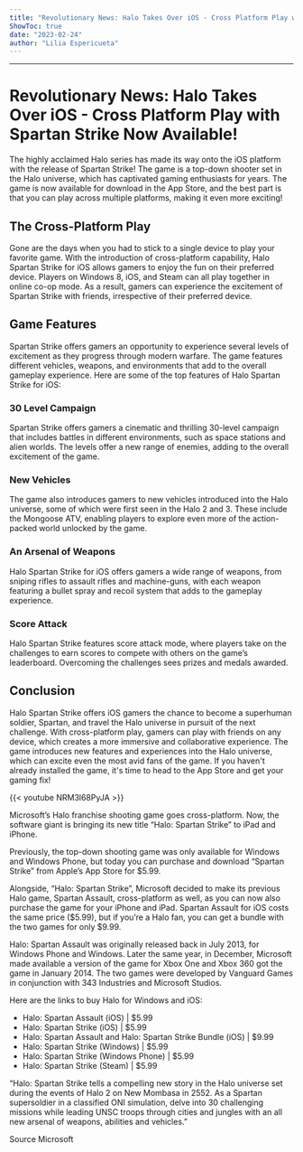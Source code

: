 ```yaml
---
title: "Revolutionary News: Halo Takes Over iOS - Cross Platform Play with Spartan Strike Now Available!"
ShowToc: true 
date: "2023-02-24"
author: "Lilia Espericueta"
---
```

*****
# Revolutionary News: Halo Takes Over iOS - Cross Platform Play with Spartan Strike Now Available!

The highly acclaimed Halo series has made its way onto the iOS platform with the release of Spartan Strike! The game is a top-down shooter set in the Halo universe, which has captivated gaming enthusiasts for years. The game is now available for download in the App Store, and the best part is that you can play across multiple platforms, making it even more exciting!

## The Cross-Platform Play

Gone are the days when you had to stick to a single device to play your favorite game. With the introduction of cross-platform capability, Halo Spartan Strike for iOS allows gamers to enjoy the fun on their preferred device. Players on Windows 8, iOS, and Steam can all play together in online co-op mode. As a result, gamers can experience the excitement of Spartan Strike with friends, irrespective of their preferred device.

## Game Features

Spartan Strike offers gamers an opportunity to experience several levels of excitement as they progress through modern warfare. The game features different vehicles, weapons, and environments that add to the overall gameplay experience. Here are some of the top features of Halo Spartan Strike for iOS:

### 30 Level Campaign

Spartan Strike offers gamers a cinematic and thrilling 30-level campaign that includes battles in different environments, such as space stations and alien worlds. The levels offer a new range of enemies, adding to the overall excitement of the game.

### New Vehicles

The game also introduces gamers to new vehicles introduced into the Halo universe, some of which were first seen in the Halo 2 and 3. These include the Mongoose ATV, enabling players to explore even more of the action-packed world unlocked by the game.

### An Arsenal of Weapons

Halo Spartan Strike for iOS offers gamers a wide range of weapons, from sniping rifles to assault rifles and machine-guns, with each weapon featuring a bullet spray and recoil system that adds to the gameplay experience.

### Score Attack

Halo Spartan Strike features score attack mode, where players take on the challenges to earn scores to compete with others on the game’s leaderboard. Overcoming the challenges sees prizes and medals awarded.

## Conclusion

Halo Spartan Strike offers iOS gamers the chance to become a superhuman soldier, Spartan, and travel the Halo universe in pursuit of the next challenge. With cross-platform play, gamers can play with friends on any device, which creates a more immersive and collaborative experience. The game introduces new features and experiences into the Halo universe, which can excite even the most avid fans of the game. If you haven't already installed the game, it's time to head to the App Store and get your gaming fix!

{{< youtube NRM3l68PyJA >}} 



Microsoft’s Halo franchise shooting game goes cross-platform. Now, the software giant is bringing its new title “Halo: Spartan Strike” to iPad and iPhone.
 
Previously, the top-down shooting game was only available for Windows and Windows Phone, but today you can purchase and download “Spartan Strike” from Apple’s App Store for $5.99.
 
Alongside, “Halo: Spartan Strike”, Microsoft decided to make its previous Halo game, Spartan Assault, cross-platform as well, as you can now also purchase the game for your iPhone and iPad. Spartan Assault for iOS costs the same price ($5.99), but if you’re a Halo fan, you can get a bundle with the two games for only $9.99.
 

 
Halo: Spartan Assault was originally released back in July 2013, for Windows Phone and Windows. Later the same year, in December, Microsoft made available a version of the game for Xbox One and Xbox 360 got the game in January 2014. The two games were developed by Vanguard Games in conjunction with 343 Industries and Microsoft Studios.
 
Here are the links to buy Halo for Windows and iOS:
 
- Halo: Spartan Assault (iOS) | $5.99
 - Halo: Spartan Strike (iOS) | $5.99
 - Halo: Spartan Assault and Halo: Spartan Strike Bundle (iOS) | $9.99
 - Halo: Spartan Strike (Windows) | $5.99
 - Halo: Spartan Strike (Windows Phone) | $5.99
 - Halo: Spartan Strike (Steam) | $5.99

 
“Halo: Spartan Strike tells a compelling new story in the Halo universe set during the events of Halo 2 on New Mombasa in 2552. As a Spartan supersoldier in a classified ONI simulation, delve into 30 challenging missions while leading UNSC troops through cities and jungles with an all new arsenal of weapons, abilities and vehicles.”
 
Source Microsoft




